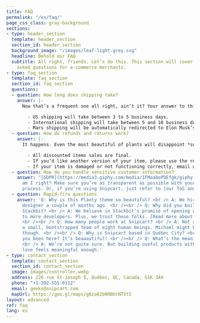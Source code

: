 ```yaml
---
title: FAQ
permalink: "/es/faq/"
page_css_class: gray-background
sections:
- type: header_section
  template: header_section
  section_id: header_section
  background_image: "/images/leaf-light-grey.svg"
  headline: Behold our FAQ
  subtitle: All right, friends. Let’s do this. This section will cover basic, frequently
    asked questions for e-commerce merchants.
- type: faq_section
  template: faq_section
  section_id: faq_section
  questions:
  - question: How long does shipping take?
    answer: |-
      Now that’s a frequent one all right, ain’t it? Your answer to this should *manage customer expectations*. Just like [a good checkout flow](http://bit.ly/2YCN3iG) should. Tell them the truth:

        - US shipping will take between 3 to 5 business days.
        - International shipping will take between 5 and 10 business days.
        - Mars shipping will be automatically redirected to Elon Musk’s Twitter account.
  - question: How do refunds and returns work?
    answer: |-
      It happens. Even the most beautiful of plants will disappoint *someone*. Again, tell it like it is:

        - All discounted items sales are final.
        - If you’d like another version of your item, please use the return label. Instructions are printed on its back.
        - If your item is damaged or not functioning correctly, email us at info@planty.com, and we’ll refund you + send you a new one ASAP!
  - question: How do you handle sensitive customer information?
    answer: "[GDPR](https://media3.giphy.com/media/1FMaabePDEfgk/giphy.gif?cid=790b76115d1fc3ed7656643632f4131f&rid=giphy.gif),
      am I right? Make sure you’re as transparent as possible with your data handling
      process. Or, if you’re using Snipcart, just refer to [our ToS and DPA](http://bit.ly/2YJwlyt)."
  - question: Rapid-fire questions
    answer: 'Q: Why is this Planty theme so beautiful? <br /> A: We hired our first
      designer a couple of months ago. <br /><br /> Q: Why did you build a theme for
      Stackbit? <br /> A: We believe in Stackbit’s promise of opening up the JAMstack
      to more developers. Plus, we trust these folks. [Read more about Stackbit](http://bit.ly/2YAvGix).
      <br /><br /> Q: How many people work at Snipcart? <br /> A: Not a lot! We’re
      a small, bootstrapped team of eight human beings. Michael might be a robot,
      though. <br /><br /> Q: Why is Snipcart based in Québec City? <br /> A: Have
      you been here? It’s beaaautiful! <br /><br /> Q: What’s the meaning of life?
      <br /> A: We’re not quite sure. But building useful products with people we
      love feels meaningful enough.'
- type: contact_section
  template: contact_section
  section_id: contact_section
  image: images/controller.webp
  address: 226 rue St-Joseph E, Québec, QC, Canada, G1K 3A9
  phone: "+1-202-555-0112"
  email: geeks@snipcart.com
  mapUrl: https://goo.gl/maps/g6za62bN9BHrNTVt5
layout: advanced
ref: faq
lang: es
---
```


